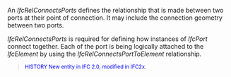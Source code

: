 ﻿An _IfcRelConnectsPorts_ defines the relationship that is made between two ports at their point of connection. It may include the connection geometry between two ports.

_IfcRelConnectsPorts_ is required for defining how instances of _IfcPort_ connect together. Each of the port is being logically attached to the _IfcElement_ by using the _IfcRelConnectsPortToElement_ relationship.

> <small><font color="#0000FF">HISTORY New entity in IFC
        2.0, modified in IFC2x.</font></small>
>